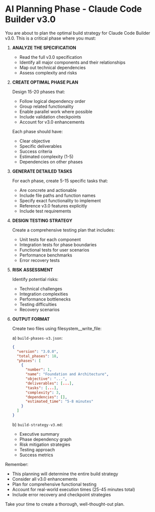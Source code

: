 # AI Planning Phase - Claude Code Builder v3.0

You are about to plan the optimal build strategy for Claude Code Builder v3.0. This is a critical phase where you must:

1. **ANALYZE THE SPECIFICATION**
   - Read the full v3.0 specification
   - Identify all major components and their relationships
   - Map out technical dependencies
   - Assess complexity and risks

2. **CREATE OPTIMAL PHASE PLAN**
   
   Design 15-20 phases that:
   - Follow logical dependency order
   - Group related functionality
   - Enable parallel work where possible
   - Include validation checkpoints
   - Account for v3.0 enhancements

   Each phase should have:
   - Clear objective
   - Specific deliverables
   - Success criteria
   - Estimated complexity (1-5)
   - Dependencies on other phases

3. **GENERATE DETAILED TASKS**
   
   For each phase, create 5-15 specific tasks that:
   - Are concrete and actionable
   - Include file paths and function names
   - Specify exact functionality to implement
   - Reference v3.0 features explicitly
   - Include test requirements

4. **DESIGN TESTING STRATEGY**
   
   Create a comprehensive testing plan that includes:
   - Unit tests for each component
   - Integration tests for phase boundaries
   - Functional tests for user scenarios
   - Performance benchmarks
   - Error recovery tests

5. **RISK ASSESSMENT**
   
   Identify potential risks:
   - Technical challenges
   - Integration complexities
   - Performance bottlenecks
   - Testing difficulties
   - Recovery scenarios

6. **OUTPUT FORMAT**

   Create two files using filesystem__write_file:
   
   a) `build-phases-v3.json`:
   ```json
   {
     "version": "3.0.0",
     "total_phases": 18,
     "phases": [
       {
         "number": 1,
         "name": "Foundation and Architecture",
         "objective": "...",
         "deliverables": [...],
         "tasks": [...],
         "complexity": 3,
         "dependencies": [],
         "estimated_time": "5-8 minutes"
       }
     ]
   }
   ```
   
   b) `build-strategy-v3.md`:
   - Executive summary
   - Phase dependency graph
   - Risk mitigation strategies
   - Testing approach
   - Success metrics

Remember:
- This planning will determine the entire build strategy
- Consider all v3.0 enhancements
- Plan for comprehensive functional testing
- Account for real-world execution times (25-45 minutes total)
- Include error recovery and checkpoint strategies

Take your time to create a thorough, well-thought-out plan.
